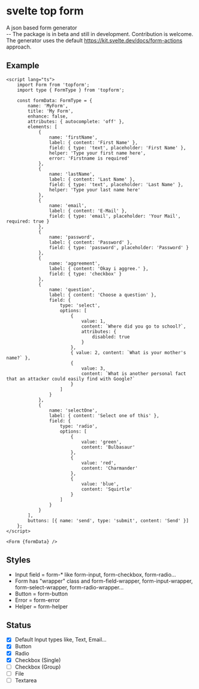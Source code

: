 # svelte top form

A json based form generator <br />
-- The package is in beta and still in development. Contribution is welcome.
The generator uses the default https://kit.svelte.dev/docs/form-actions approach.

## Example

```svelte
<script lang="ts">
	import Form from 'topform';
	import type { FormType } from 'topform';

	const formData: FormType = {
		name: 'MyForm',
		title: 'My Form',
		enhance: false,
		attributes: { autocomplete: 'off' },
		elements: [
			{
				name: 'firstName',
				label: { content: 'First Name' },
				field: { type: 'text', placeholder: 'First Name' },
				helper: 'Type your first name here',
				error: 'Firstname is required'
			},
			{
				name: 'lastName',
				label: { content: 'Last Name' },
				field: { type: 'text', placeholder: 'Last Name' },
				helper: 'Type your last name here'
			},
			{
				name: 'email',
				label: { content: 'E-Mail' },
				field: { type: 'email', placeholder: 'Your Mail', required: true }
			},
			{
				name: 'password',
				label: { content: 'Password' },
				field: { type: 'password', placeholder: 'Password' }
			},
			{
				name: 'aggreement',
				label: { content: 'Okay i aggree.' },
				field: { type: 'checkbox' }
			},
			{
				name: 'question',
				label: { content: 'Choose a question' },
				field: {
					type: 'select',
					options: [
						{
							value: 1,
							content: `Where did you go to school?`,
							attributes: {
								disabled: true
							}
						},
						{ value: 2, content: `What is your mother's name?` },
						{
							value: 3,
							content: `What is another personal fact that an attacker could easily find with Google?`
						}
					]
				}
			},
			{
				name: 'selectOne',
				label: { content: 'Select one of this' },
				field: {
					type: 'radio',
					options: [
						{
							value: 'green',
							content: 'Bulbasaur'
						},
						{
							value: 'red',
							content: 'Charmander'
						},
						{
							value: 'blue',
							content: 'Squirtle'
						}
					]
				}
			}
		],
		buttons: [{ name: 'send', type: 'submit', content: 'Send' }]
	};
</script>

<Form {formData} />
```

## Styles

- Input field = form-\* like form-input, form-checkbox, form-radio...
- Form has "wrapper" class and form-field-wrapper, form-input-wrapper, form-select-wrapper, form-radio-wrapper...
- Button = form-button
- Error = form-error
- Helper = form-helper

## Status

- [x] Default Input types like, Text, Email...
- [x] Button
- [x] Radio
- [x] Checkbox (Single)
- [ ] Checkbox (Group)
- [ ] File
- [ ] Textarea
